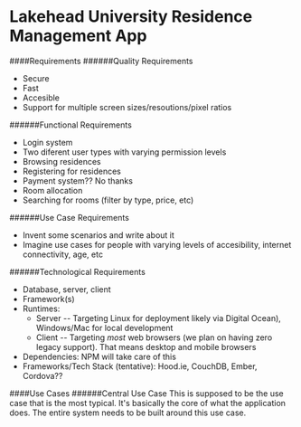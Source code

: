 Lakehead University Residence Management App
============================================

####Requirements
######Quality Requirements
- Secure
- Fast
- Accesible
- Support for multiple screen sizes/resoutions/pixel ratios

######Functional Requirements
- Login system
- Two diferent user types with varying permission levels
- Browsing residences
- Registering for residences
- Payment system?? No thanks
- Room allocation
- Searching for rooms (filter by type, price, etc)

######Use Case Requirements
- Invent some scenarios and write about it
- Imagine use cases for people with varying levels of accesibility, internet connectivity, age, etc

######Technological Requirements
- Database, server, client
- Framework(s)
- Runtimes: 
    - Server -- Targeting Linux for deployment likely via Digital Ocean), Windows/Mac for local development
    - Client -- Targeting *most* web browsers (we plan on having zero legacy support). That means desktop and mobile browsers
- Dependencies: NPM will take care of this
- Frameworks/Tech Stack (tentative): Hood.ie, CouchDB, Ember, Cordova??

####Use Cases
######Central Use Case
This is supposed to be the use case that is the most typical. It's basically the core of what the application does. The entire system needs to be built around this use case.


